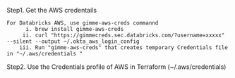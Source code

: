 Step1. Get the AWS credentails
    
    For Databricks AWS, use gimme-aws-creds commannd
          i. brew install gimme-aws-creds
         ii. curl "https://gimmecreds.sec.databricks.com/?username=xxxxx" --silent --output ~/.okta_aws_login_config 
        iii. Run "gimme-aws-creds" that creates temporary Credentials file in "~/.aws/credentials "
        
Step2. Use the Credentials profile of AWS in Terraform  (~/.aws/credentials)     
